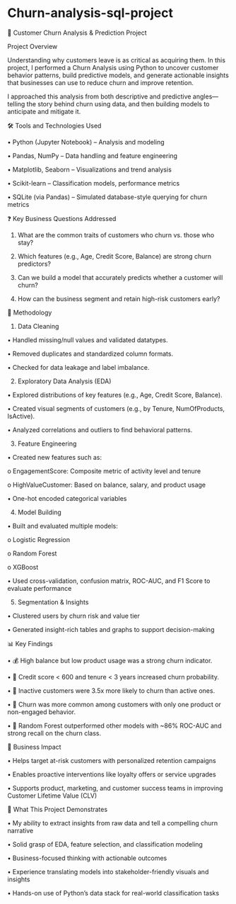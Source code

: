 # Churn-analysis-sql-project


🔁 Customer Churn Analysis & Prediction Project

Project Overview

Understanding why customers leave is as critical as acquiring them. In this project, I performed a Churn Analysis using Python to uncover customer behavior patterns, build predictive models, and generate actionable insights that businesses can use to reduce churn and improve retention.

I approached this analysis from both descriptive and predictive angles—telling the story behind churn using data, and then building models to anticipate and mitigate it.

🛠️ Tools and Technologies Used

•	Python (Jupyter Notebook) – Analysis and modeling

•	Pandas, NumPy – Data handling and feature engineering

•	Matplotlib, Seaborn – Visualizations and trend analysis

•	Scikit-learn – Classification models, performance metrics

•	SQLite (via Pandas) – Simulated database-style querying for churn metrics

❓ Key Business Questions Addressed

1.	What are the common traits of customers who churn vs. those who stay?

2.	Which features (e.g., Age, Credit Score, Balance) are strong churn predictors?

3.	Can we build a model that accurately predicts whether a customer will churn?

4.	How can the business segment and retain high-risk customers early?

🔄 Methodology

1.	Data Cleaning

•	Handled missing/null values and validated datatypes.

•	Removed duplicates and standardized column formats.

•	Checked for data leakage and label imbalance.

2.	Exploratory Data Analysis (EDA)

•	Explored distributions of key features (e.g., Age, Credit Score, Balance).

•	Created visual segments of customers (e.g., by Tenure, NumOfProducts, IsActive).

•	Analyzed correlations and outliers to find behavioral patterns.


3.	Feature Engineering

•	Created new features such as:

o	EngagementScore: Composite metric of activity level and tenure

o	HighValueCustomer: Based on balance, salary, and product usage

•	One-hot encoded categorical variables

4.	Model Building

•	Built and evaluated multiple models:

o	Logistic Regression

o	Random Forest

o	XGBoost

•	Used cross-validation, confusion matrix, ROC-AUC, and F1 Score to evaluate performance

5.	Segmentation & Insights

•	Clustered users by churn risk and value tier

•	Generated insight-rich tables and graphs to support decision-making



📊 Key Findings

•	💰 High balance but low product usage was a strong churn indicator.

•	🔢 Credit score < 600 and tenure < 3 years increased churn probability.

•	🧊 Inactive customers were 3.5x more likely to churn than active ones.

•	🚩 Churn was more common among customers with only one product or non-engaged behavior.

•	🧠 Random Forest outperformed other models with ~86% ROC-AUC and strong recall on the churn class.

📌 Business Impact

•	Helps target at-risk customers with personalized retention campaigns

•	Enables proactive interventions like loyalty offers or service upgrades

•	Supports product, marketing, and customer success teams in improving Customer Lifetime Value (CLV)

🧠 What This Project Demonstrates

•	My ability to extract insights from raw data and tell a compelling churn narrative

•	Solid grasp of EDA, feature selection, and classification modeling

•	Business-focused thinking with actionable outcomes

•	Experience translating models into stakeholder-friendly visuals and insights

•	Hands-on use of Python’s data stack for real-world classification tasks


